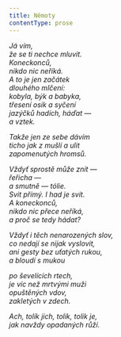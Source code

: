 ```yaml
---
title: Němoty
contentType: prose
---
```


<section>

_Já vím,  
že se ti nechce mluvit.  
Koneckonců,  
nikdo nic neříká.  
A to je jen začátek  
dlouhého mlčení:  
kobyla, býk a babyka,  
třesení osik a syčení  
jazýčků hadích, háďat —  
a vztek._

</section>

<section>

_Takže jen ze sebe dávím  
ticho jak z mušlí a ulit  
zapomenutých hromsů._

</section>

<section>

_Vždyť sprostě může znít —  
řeřicha —  
a smutně — tólie.  
Svit přímý. I had je svit.  
A koneckonců,  
nikdo nic přece neříká,  
a proč se tedy hádat?_

</section>

<section>

_Vždyť i těch nenarozených slov,  
co nedají se nijak vyslovit,  
ani gesty bez uťatých rukou,  
a bloudí s mukou_

</section>

<section>

_po ševelících rtech,  
je víc než mrtvými muži  
opuštěných vdov,  
zakletých v zdech._

</section>

<section>

_Ach, tolik jich, tolik, tolik je,  
jak navždy opadaných růží._

</section>
